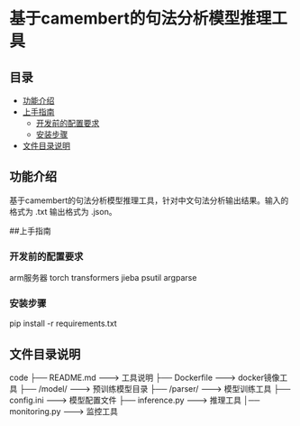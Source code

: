 # 基于camembert的句法分析模型推理工具

## 目录

+ <a href="#1">功能介绍</a>
+ <a href="#2">上手指南</a>
  + <a href="#3">开发前的配置要求</a>
  + <a href="#4">安装步骤</a>
+ <a href="#5">文件目录说明</a>

## <span name="1">功能介绍</span>

​		基于camembert的句法分析模型推理工具，针对中文句法分析输出结果。输入的格式为 .txt 输出格式为 .json。

##<span name="2">上手指南 </span>

### <span name="3">开发前的配置要求</span>

arm服务器
torch
transformers
jieba
psutil
argparse

### <span name="4">安装步骤</span>

pip install -r requirements.txt

## <span name="5">文件目录说明</span>

code
├── README.md ---> 工具说明
├── Dockerfile ---> docker镜像工具
├── /model/ ---> 预训练模型目录
├── /parser/ ---> 模型训练工具
├── config.ini ---> 模型配置文件
├── inference.py ---> 推理工具
│── monitoring.py ---> 监控工具